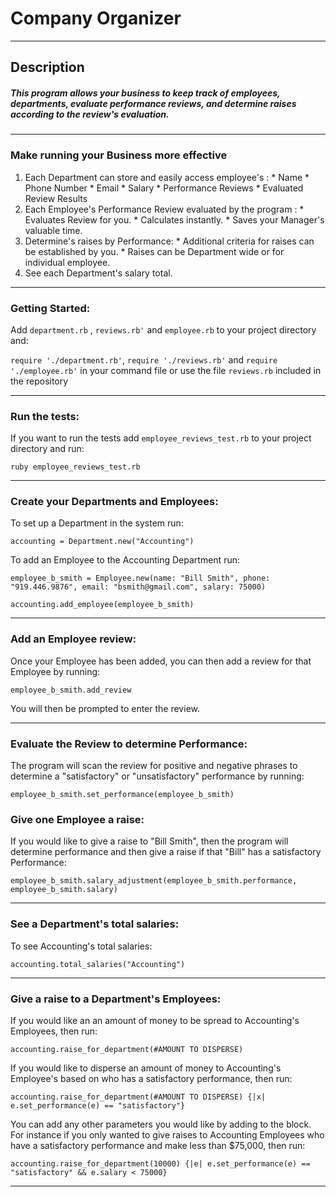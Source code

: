 # Company Organizer
___
## Description

##### This program allows your business to keep track of employees, departments, evaluate performance reviews, and determine raises according to the review's evaluation.
___
### Make running your Business more effective

  1. Each Department can store and easily access employee's :
    * Name
    * Phone Number
    * Email
    * Salary
    * Performance Reviews
    * Evaluated Review Results
  2.  Each Employee's Performance Review evaluated by the program :
    * Evaluates Review for you.
    * Calculates instantly.
    * Saves your Manager's valuable time.
  3. Determine's raises by Performance:
    * Additional criteria for raises can be established by you.
    * Raises can be Department wide or for individual employee.
  4. See each Department's salary total.

___
### Getting Started:
Add `department.rb` , `reviews.rb'` and `employee.rb` to your project directory and:

`require './department.rb'`, `require './reviews.rb'` and `require './employee.rb'` in your command file or use the file `reviews.rb` included in the repository
___
### Run the tests:
If you want to run the tests add `employee_reviews_test.rb` to your project directory and run:

`ruby employee_reviews_test.rb`
___
### Create your Departments and Employees:
To set up a Department in the system run:

`accounting = Department.new("Accounting")`

To add an Employee to the Accounting Department run:

`employee_b_smith = Employee.new(name: "Bill Smith", phone: "919.446.9876", email: "bsmith@gmail.com", salary: 75000)`

`accounting.add_employee(employee_b_smith)`
___

### Add an Employee review:
Once your Employee has been added, you can then add a review for that Employee by running:

`employee_b_smith.add_review`

You will then be prompted to enter the review.
___
### Evaluate the Review to determine Performance:
The program will scan the review for positive and negative phrases to determine a "satisfactory" or "unsatisfactory" performance by running:

 `employee_b_smith.set_performance(employee_b_smith)`
### Give one Employee a raise:
If you would like to give a raise to "Bill Smith", then the program will determine performance and then give a raise if that "Bill" has a satisfactory Performance:

`employee_b_smith.salary_adjustment(employee_b_smith.performance, employee_b_smith.salary)`
___
### See a Department's total salaries:
To see Accounting's total salaries:

`accounting.total_salaries("Accounting")`
___

### Give a raise to a Department's Employees:
If you would like an an amount of money to be spread to Accounting's Employees, then run:

`accounting.raise_for_department(#AMOUNT TO DISPERSE)`

If you would like to disperse an amount of money to Accounting's Employee's based on who has a satisfactory performance, then run:

`accounting.raise_for_department(#AMOUNT TO DISPERSE) {|x| e.set_performance(e) == "satisfactory"}`

You can add any other parameters you would like by adding to the block.  For instance if you only wanted to give raises to Accounting Employees who have a satisfactory performance and make less than $75,000, then run:

`accounting.raise_for_department(10000) {|e| e.set_performance(e) == "satisfactory" && e.salary < 75000}`
___
